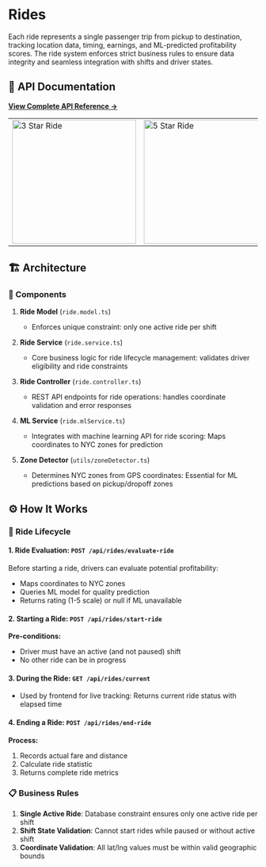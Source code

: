 # Rides

Each ride represents a single passenger trip from pickup to destination, tracking location data, timing, earnings, and ML-predicted profitability scores. The ride system enforces strict business rules to ensure data integrity and seamless integration with shifts and driver states.

## 📖 API Documentation
**[View Complete API Reference →](../../../documentation/API_Documentation/rides.md)**

<table>
<tr>
<td><img src="../../../documentation/media/3_stars_ride.gif" alt="3 Star Ride" width="250"/></td>
<td><img src="../../../documentation/media/5_stars_ride.gif" alt="5 Star Ride" width="250"/></td>
</tr>
</table>

## 🏗️ Architecture

### 🔧 Components

1. **Ride Model** (`ride.model.ts`)
   - Enforces unique constraint: only one active ride per shift

2. **Ride Service** (`ride.service.ts`)
   - Core business logic for ride lifecycle management: validates driver eligibility and ride constraints

3. **Ride Controller** (`ride.controller.ts`)
   - REST API endpoints for ride operations: handles coordinate validation and error responses

4. **ML Service** (`ride.mlService.ts`)
   - Integrates with machine learning API for ride scoring: Maps coordinates to NYC zones for prediction

5. **Zone Detector** (`utils/zoneDetector.ts`)
   - Determines NYC zones from GPS coordinates: Essential for ML predictions based on pickup/dropoff zones

## ⚙️ How It Works

### 🔄 Ride Lifecycle

#### 1. Ride Evaluation: `POST /api/rides/evaluate-ride`
Before starting a ride, drivers can evaluate potential profitability:

- Maps coordinates to NYC zones
- Queries ML model for quality prediction
- Returns rating (1-5 scale) or null if ML unavailable

#### 2. Starting a Ride: `POST /api/rides/start-ride`

**Pre-conditions:**
- Driver must have an active (and not paused) shift 
- No other ride can be in progress


#### 3. During the Ride: `GET /api/rides/current`

- Used by frontend for live tracking: Returns current ride status with elapsed time

#### 4. Ending a Ride: `POST /api/rides/end-ride`

**Process:**
1. Records actual fare and distance
2. Calculate ride statistic
3. Returns complete ride metrics


### 📋 Business Rules

1. **Single Active Ride**: Database constraint ensures only one active ride per shift
2. **Shift State Validation**: Cannot start rides while paused or without active shift
3. **Coordinate Validation**: All lat/lng values must be within valid geographic bounds

